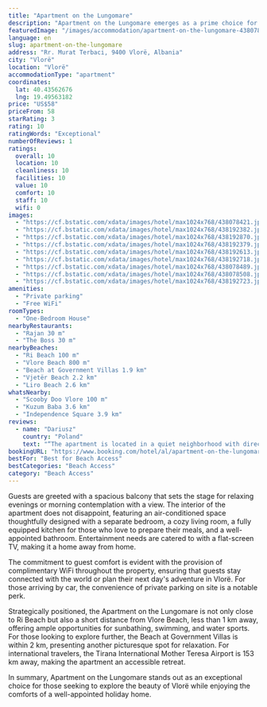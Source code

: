 ```yaml
---
title: "Apartment on the Lungomare"
description: "Apartment on the Lungomare emerges as a prime choice for travelers seeking a serene getaway in Vlorë, offering a perfect blend of comfort and convenience."
featuredImage: "/images/accommodation/apartment-on-the-lungomare-438078421.jpg"
language: en
slug: apartment-on-the-lungomare
address: "Rr. Murat Terbaci, 9400 Vlorë, Albania"
city: "Vlorë"
location: "Vlorë"
accommodationType: "apartment"
coordinates:
  lat: 40.43562676
  lng: 19.49563182
price: "US$58"
priceFrom: 58
starRating: 3
rating: 10
ratingWords: "Exceptional"
numberOfReviews: 1
ratings:
  overall: 10
  location: 10
  cleanliness: 10
  facilities: 10
  value: 10
  comfort: 10
  staff: 10
  wifi: 0
images:
  - "https://cf.bstatic.com/xdata/images/hotel/max1024x768/438078421.jpg?k=10598a73cb571d4082d43d224e186e5d4a5f1cda71b767325e3a598d42a8a2af&o=&hp=1"
  - "https://cf.bstatic.com/xdata/images/hotel/max1024x768/438192382.jpg?k=c26d28cd7b8b9a48d8ce52ca280477d5c0d9a70d7b1d1de9e6692a5113264d6e&o=&hp=1"
  - "https://cf.bstatic.com/xdata/images/hotel/max1024x768/438192870.jpg?k=714289a8542c6c6d1fd087b0a64158af18eb55331c14de38f74252ec9f9ffc85&o=&hp=1"
  - "https://cf.bstatic.com/xdata/images/hotel/max1024x768/438192379.jpg?k=86d0b3414ef25cca668b9e12b66bb09233714d55ec894ffdc4d3b3cd242f2f7e&o=&hp=1"
  - "https://cf.bstatic.com/xdata/images/hotel/max1024x768/438192613.jpg?k=8f66e58b08114bbb962aa396c6fce82f6d03af34de9f03162d72f7ff8dfa92ab&o=&hp=1"
  - "https://cf.bstatic.com/xdata/images/hotel/max1024x768/438192718.jpg?k=d23da5a182d582aa8b7d61a424d670b83994020836817c1c3523991e2934283a&o=&hp=1"
  - "https://cf.bstatic.com/xdata/images/hotel/max1024x768/438078489.jpg?k=d2a9c48b49eb1d96e9d831ec12c2cc2ebd410e6fedc087c00fe21d3efa92091c&o=&hp=1"
  - "https://cf.bstatic.com/xdata/images/hotel/max1024x768/438078508.jpg?k=f5eaf0b78f743884142b42ec1e9f8fa147d98f449026380b426575a7b642288b&o=&hp=1"
  - "https://cf.bstatic.com/xdata/images/hotel/max1024x768/438192723.jpg?k=cedd99cf53aa06449312608d09272f0c636aac5259fe93450920848d735348b3&o=&hp=1"
amenities:
  - "Private parking"
  - "Free WiFi"
roomTypes:
  - "One-Bedroom House"
nearbyRestaurants:
  - "Rajan 30 m"
  - "The Boss 30 m"
nearbyBeaches:
  - "Ri Beach 100 m"
  - "Vlore Beach 800 m"
  - "Beach at Government Villas 1.9 km"
  - "Vjetër Beach 2.2 km"
  - "Liro Beach 2.6 km"
whatsNearby:
  - "Scooby Doo Vlore 100 m"
  - "Kuzum Baba 3.6 km"
  - "Independence Square 3.9 km"
reviews:
  - name: "Dariusz"
    country: "Poland"
    text: "“The apartment is located in a quiet neighborhood with direct access to the beach (just cross the street). There is a free parking lot nearby and we found a parking space without any problems. The apartment is equipped with everything you need....”"
bookingURL: "https://www.booking.com/hotel/al/apartment-on-the-lungomare.en-gb.html?aid=8035640"
bestFor: "Best for Beach Access"
bestCategories: "Beach Access"
category: "Beach Access"
---
```


Guests are greeted with a spacious balcony that sets the stage for relaxing evenings or morning contemplation with a view. The interior of the apartment does not disappoint, featuring an air-conditioned space thoughtfully designed with a separate bedroom, a cozy living room, a fully equipped kitchen for those who love to prepare their meals, and a well-appointed bathroom. Entertainment needs are catered to with a flat-screen TV, making it a home away from home.

The commitment to guest comfort is evident with the provision of complimentary WiFi throughout the property, ensuring that guests stay connected with the world or plan their next day's adventure in Vlorë. For those arriving by car, the convenience of private parking on site is a notable perk.

Strategically positioned, the Apartment on the Lungomare is not only close to Ri Beach but also a short distance from Vlore Beach, less than 1 km away, offering ample opportunities for sunbathing, swimming, and water sports. For those looking to explore further, the Beach at Government Villas is within 2 km, presenting another picturesque spot for relaxation. For international travelers, the Tirana International Mother Teresa Airport is 153 km away, making the apartment an accessible retreat.

In summary, Apartment on the Lungomare stands out as an exceptional choice for those seeking to explore the beauty of Vlorë while enjoying the comforts of a well-appointed holiday home.